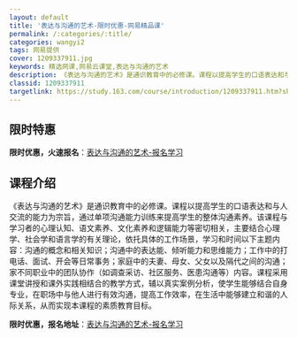 ```yaml
---
layout: default
title: '表达与沟通的艺术-限时优惠-网易精品课'
permalink: /:categories/:title/
categories: wangyi2
tags: 网易提供
cover: 1209337911.jpg
keywords: 精选网课,网易云课堂,表达与沟通的艺术
description: 《表达与沟通的艺术》是通识教育中的必修课。课程以提高学生的口语表达和与人交流的能力为宗旨，通过单项沟通能力训练来提高学生
classid: 1209337911
targetlink: https://study.163.com/course/introduction/1209337911.htm?share=1&shareId=1025206652&utm_campaign=share&utm_medium=iphoneShare&utm_source=&utm_u=1025206652
---
```


## 限时特惠

**限时优惠，火速报名**：[表达与沟通的艺术-报名学习](https://study.163.com/course/introduction/1209337911.htm?share=1&shareId=1025206652&utm_campaign=share&utm_medium=iphoneShare&utm_source=&utm_u=1025206652)

## 课程介绍

《表达与沟通的艺术》是通识教育中的必修课。课程以提高学生的口语表达和与人交流的能力为宗旨，通过单项沟通能力训练来提高学生的整体沟通素养。该课程与学习者的心理认知、语文素养、文化素养和逻辑能力等密切相关，主要结合心理学、社会学和语言学的有关理论，依托具体的工作场景，学习和时间以下主题内容：沟通的概念和相关知识；沟通中的表达能、倾听能力和思维能力；工作中的打电话、面试、开会等日常事务；家庭中的夫妻、母女、父女以及隔代之间的沟通；家不同职业中的团队协作（如调查采访、社区服务、医患沟通等）内容。课程采用课堂讲授和课外实践相结合的教学方式，辅以真实案例分析，使学生能够结合自身专业，在职场中与他人进行有效沟通，提高工作效率，在生活中能够建立和谐的人际关系，从而实现本课程的素质教育目标。

**限时优惠，报名地址**：[表达与沟通的艺术-报名学习](https://study.163.com/course/introduction/1209337911.htm?share=1&shareId=1025206652&utm_campaign=share&utm_medium=iphoneShare&utm_source=&utm_u=1025206652)

